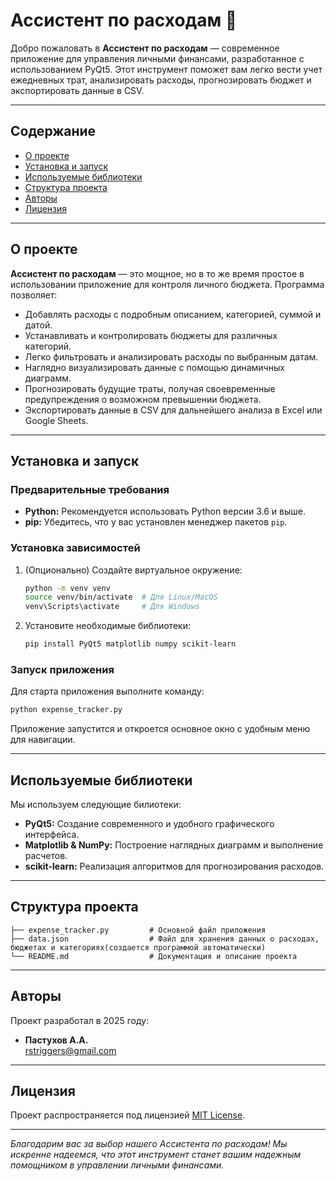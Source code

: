 # Ассистент по расходам 💸

Добро пожаловать в **Ассистент по расходам** — современное приложение для управления личными финансами, разработанное с использованием PyQt5. Этот инструмент поможет вам легко вести учет ежедневных трат, анализировать расходы, прогнозировать бюджет и экспортировать данные в CSV.

---

## Содержание

- [О проекте](#о-проекте)
- [Установка и запуск](#установка-и-запуск)
- [Используемые библиотеки](#используемые-библиотеки)
- [Структура проекта](#структура-проекта)
- [Авторы](#авторы)
- [Лицензия](#лицензия)

---

## О проекте

**Ассистент по расходам** — это мощное, но в то же время простое в использовании приложение для контроля личного бюджета. Программа позволяет:

- Добавлять расходы с подробным описанием, категорией, суммой и датой.
- Устанавливать и контролировать бюджеты для различных категорий.
- Легко фильтровать и анализировать расходы по выбранным датам.
- Наглядно визуализировать данные с помощью динамичных диаграмм.
- Прогнозировать будущие траты, получая своевременные предупреждения о возможном превышении бюджета.
- Экспортировать данные в CSV для дальнейшего анализа в Excel или Google Sheets.

---


## Установка и запуск

### Предварительные требования

- **Python:** Рекомендуется использовать Python версии 3.6 и выше.
- **pip:** Убедитесь, что у вас установлен менеджер пакетов `pip`.

### Установка зависимостей

1. (Опционально) Создайте виртуальное окружение:
   ```bash
   python -m venv venv
   source venv/bin/activate  # Для Linux/MacOS
   venv\Scripts\activate     # Для Windows
   ```

2. Установите необходимые библиотеки:
   ```bash
   pip install PyQt5 matplotlib numpy scikit-learn
   ```

### Запуск приложения

Для старта приложения выполните команду:
```bash
python expense_tracker.py
```
Приложение запустится и откроется основное окно с удобным меню для навигации.

---

## Используемые библиотеки

Мы используем следующие билиотеки:
- **PyQt5:** Создание современного и удобного графического интерфейса.
- **Matplotlib & NumPy:** Построение наглядных диаграмм и выполнение расчетов.
- **scikit-learn:** Реализация алгоритмов для прогнозирования расходов.

---

## Структура проекта

```plaintext
├── expense_tracker.py         # Основной файл приложения
├── data.json                  # Файл для хранения данных о расходах, бюджетах и категориях(создается программой автоматически)
└── README.md                  # Документация и описание проекта
```

---

## Авторы

Проект разработал в 2025 году:
- **Пастухов А.А.**  
  [rstriggers@gmail.com](mailto:rstriggers@gmail.com)

---

## Лицензия

Проект распространяется под лицензией [MIT License](https://opensource.org/licenses/MIT).

---

*Благодарим вас за выбор нашего Ассистента по расходам! Мы искренне надеемся, что этот инструмент станет вашим надежным помощником в управлении личными финансами.*
